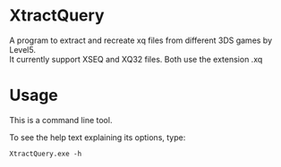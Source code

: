 # XtractQuery
A program to extract and recreate xq files from different 3DS games by Level5.<br>
It currently support XSEQ and XQ32 files. Both use the extension .xq

# Usage
This is a command line tool.

To see the help text explaining its options, type:
```
XtractQuery.exe -h
```